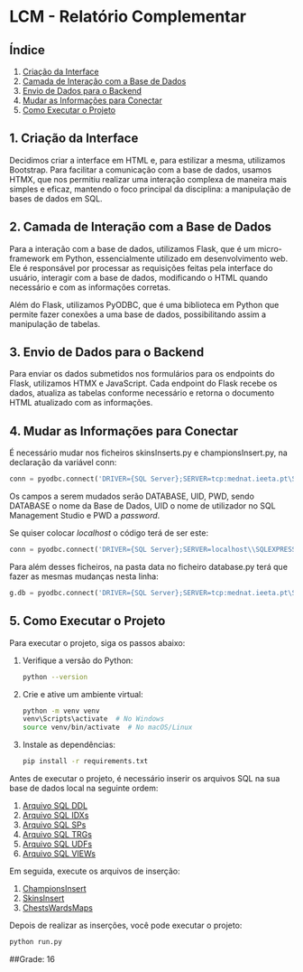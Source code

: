 # LCM - Relatório Complementar

## Índice

1. [Criação da Interface](#criação-da-interface)
2. [Camada de Interação com a Base de Dados](#camada-de-interação-com-a-base-de-dados)
3. [Envio de Dados para o Backend](#envio-de-dados-para-o-backend)
4. [Mudar as Informações para Conectar](#mudar-as-informações-para-conectar)
5. [Como Executar o Projeto](#como-executar-o-projeto)

## 1. Criação da Interface

Decidimos criar a interface em HTML e, para estilizar a mesma, utilizamos Bootstrap. Para facilitar a comunicação com a base de dados, usamos HTMX, que nos permitiu realizar uma interação complexa de maneira mais simples e eficaz, mantendo o foco principal da disciplina: a manipulação de bases de dados em SQL.

## 2. Camada de Interação com a Base de Dados

Para a interação com a base de dados, utilizamos Flask, que é um micro-framework em Python, essencialmente utilizado em desenvolvimento web. Ele é responsável por processar as requisições feitas pela interface do usuário, interagir com a base de dados, modificando o HTML quando necessário e com as informações corretas.

Além do Flask, utilizamos PyODBC, que é uma biblioteca em Python que permite fazer conexões a uma base de dados, possibilitando assim a manipulação de tabelas.

## 3. Envio de Dados para o Backend

Para enviar os dados submetidos nos formulários para os endpoints do Flask, utilizamos HTMX e JavaScript. Cada endpoint do Flask recebe os dados, atualiza as tabelas conforme necessário e retorna o documento HTML atualizado com as informações.

## 4. Mudar as Informações para Conectar

É necessário mudar nos ficheiros skinsInserts.py e championsInsert.py, na declaração da variável conn:
```python 
conn = pyodbc.connect('DRIVER={SQL Server};SERVER=tcp:mednat.ieeta.pt\SQLSERVER,8101;DATABASE=p11g1;UID=p11g1;PWD=RMachado@10')
```
Os campos a serem mudados serão DATABASE, UID, PWD, sendo DATABASE o nome da Base de Dados, UID o nome de utilizador no SQL Management Studio e PWD a *password*.

Se quiser colocar *localhost* o código terá de ser este:
```python 
conn = pyodbc.connect('DRIVER={SQL Server};SERVER=localhost\\SQLEXPRESS;DATABASE=p11g1;Trusted_Connection=yes;')

```
Para além desses ficheiros, na pasta data no ficheiro database.py terá que fazer as mesmas mudanças nesta linha:
```python
g.db = pyodbc.connect('DRIVER={SQL Server};SERVER=tcp:mednat.ieeta.pt\SQLSERVER,8101;DATABASE=p11g1;UID=p11g1;PWD=RMachado@10')
```
## 5. Como Executar o Projeto

Para executar o projeto, siga os passos abaixo:

1. Verifique a versão do Python:
    ```bash
    python --version
    ```

2. Crie e ative um ambiente virtual:
    ```bash
    python -m venv venv
    venv\Scripts\activate  # No Windows
    source venv/bin/activate  # No macOS/Linux
    ```

3. Instale as dependências:
    ```bash
    pip install -r requirements.txt
    ```

Antes de executar o projeto, é necessário inserir os arquivos SQL na sua base de dados local na seguinte ordem:

1. [Arquivo SQL DDL](docs/DDL.sql)
2. [Arquivo SQL IDXs](docs/IDXs.sql)
3. [Arquivo SQL SPs](docs/SPs.sql)
4. [Arquivo SQL TRGs](docs/TRGs.sql)
5. [Arquivo SQL UDFs](docs/UDFs.sql)
6. [Arquivo SQL VIEWs](docs/VIEWs.sql)

Em seguida, execute os arquivos de inserção:

1. [ChampionsInsert](docs/insertions/championsInsert.py)
2. [SkinsInsert](docs/insertions/skinsInsert.py)
3. [ChestsWardsMaps](docs/insertions/chests&wardsInsert.sql)

Depois de realizar as inserções, você pode executar o projeto:

```bash
python run.py
```

##Grade: 16
